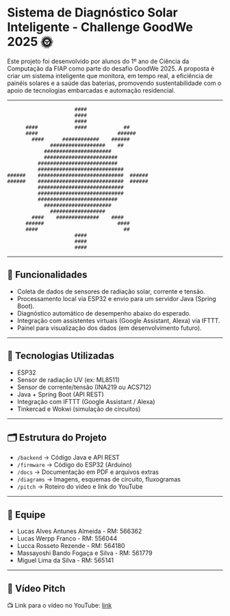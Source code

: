 # Sistema de Diagnóstico Solar Inteligente - Challenge GoodWe 2025 🌞

Este projeto foi desenvolvido por alunos do 1º ano de Ciência da Computação da FIAP como parte do desafio GoodWe 2025. A proposta é criar um sistema inteligente que monitora, em tempo real, a eficiência de painéis solares e a saúde das baterias, promovendo sustentabilidade com o apoio de tecnologias embarcadas e automação residencial.

---
                          ####                    
                          ####                    
                          ####                    
          ####            ####            ##      
          ####                          ######    
            ####      ############    ######      
                  ##################    ##        
                ######################            
                ########################          
              ##########################          
              ############################        
    ######    ############################  ######
    ######    ############################  ######
              ############################        
              ############################        
              ##########################          
                ######################            
                  ##################              
            ####    ##############    ####        
          ######                        ####      
          ####                            ##      
                          ####                    
                          ####                    
                          ####                    
                                                  
---

## 🔧 Funcionalidades

- Coleta de dados de sensores de radiação solar, corrente e tensão.
- Processamento local via ESP32 e envio para um servidor Java (Spring Boot).
- Diagnóstico automático de desempenho abaixo do esperado.
- Integração com assistentes virtuais (Google Assistant, Alexa) via IFTTT.
- Painel para visualização dos dados (em desenvolvimento futuro).

---

## 🧠 Tecnologias Utilizadas

- ESP32
- Sensor de radiação UV (ex: ML8511)
- Sensor de corrente/tensão (INA219 ou ACS712)
- Java + Spring Boot (API REST)
- Integração com IFTTT (Google Assistant / Alexa)
- Tinkercad e Wokwi (simulação de circuitos)

---

## 🗂 Estrutura do Projeto

- `/backend` → Código Java e API REST
- `/firmware` → Código do ESP32 (Arduino)
- `/docs` → Documentação em PDF e arquivos extras
- `/diagrams` → Imagens, esquemas de circuito, fluxogramas
- `/pitch` → Roteiro do vídeo e link do YouTube

---

## 👥 Equipe

- Lucas Alves Antunes Almeida - RM: 566362  
- Lucas Werpp Franco - RM: 556044  
- Lucca Rosseto Rezende - RM: 564180  
- Massayoshi Bando Fogaça e Silva - RM: 561779  
- Miguel Lima da Silva - RM: 565141

---

## 🎥 Vídeo Pitch

📺 Link para o vídeo no YouTube: [link](https://youtu.be/AF8lJaSI3go)
